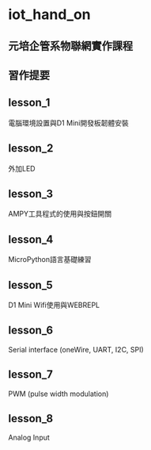 # iot_hand_on

## 元培企管系物聯網實作課程
## 習作提要

## lesson_1
	
電腦環境設置與D1 Mini開發板韌體安裝

## lesson_2

外加LED

## lesson_3

AMPY工具程式的使用與按鈕開關

## lesson_4

MicroPython語言基礎練習

## lesson_5

D1 Mini Wifi使用與WEBREPL

## lesson_6

Serial interface (oneWire, UART, I2C, SPI)

## lesson_7

PWM (pulse width modulation)

## lesson_8

Analog Input



